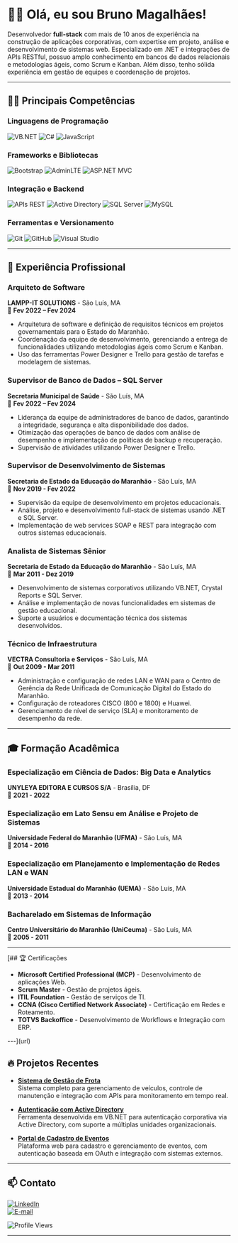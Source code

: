 # 👨‍💻 Olá, eu sou Bruno Magalhães!

Desenvolvedor **full-stack** com mais de 10 anos de experiência na construção de aplicações corporativas, com expertise em projeto, análise e desenvolvimento de sistemas web. Especializado em .NET e integrações de APIs RESTful, possuo amplo conhecimento em bancos de dados relacionais e metodologias ágeis, como Scrum e Kanban. Além disso, tenho sólida experiência em gestão de equipes e coordenação de projetos.

---

## 🧑‍💻 Principais Competências

### Linguagens de Programação
![VB.NET](https://img.shields.io/badge/VB.NET-blueviolet?style=flat&logo=.net&logoColor=white)
![C#](https://img.shields.io/badge/C%23-239120?style=flat&logo=c-sharp&logoColor=white)
![JavaScript](https://img.shields.io/badge/JavaScript-F7DF1E?style=flat&logo=javascript&logoColor=black)

### Frameworks e Bibliotecas
![Bootstrap](https://img.shields.io/badge/Bootstrap-563D7C?style=flat&logo=bootstrap&logoColor=white)
![AdminLTE](https://img.shields.io/badge/AdminLTE-orange?style=flat&logo=css3&logoColor=white)
![ASP.NET MVC](https://img.shields.io/badge/ASP.NET%20MVC-blue?style=flat&logo=.net&logoColor=white)

### Integração e Backend
![APIs REST](https://img.shields.io/badge/APIs%20REST-008080?style=flat&logo=api&logoColor=white)
![Active Directory](https://img.shields.io/badge/Active%20Directory-0000FF?style=flat&logo=microsoft&logoColor=white)
![SQL Server](https://img.shields.io/badge/SQL%20Server-CC2927?style=flat&logo=microsoft-sql-server&logoColor=white)
![MySQL](https://img.shields.io/badge/MySQL-4479A1?style=flat&logo=mysql&logoColor=white)

### Ferramentas e Versionamento
![Git](https://img.shields.io/badge/Git-F05032?style=flat&logo=git&logoColor=white)
![GitHub](https://img.shields.io/badge/GitHub-181717?style=flat&logo=github&logoColor=white)
![Visual Studio](https://img.shields.io/badge/Visual%20Studio-5C2D91?style=flat&logo=visual-studio&logoColor=white)

---

## 💼 Experiência Profissional

### Arquiteto de Software
**LAMPP-IT SOLUTIONS** - São Luís, MA  
📅 **Fev 2022 – Fev 2024**  
- Arquitetura de software e definição de requisitos técnicos em projetos governamentais para o Estado do Maranhão.
- Coordenação da equipe de desenvolvimento, gerenciando a entrega de funcionalidades utilizando metodologias ágeis como Scrum e Kanban.
- Uso das ferramentas Power Designer e Trello para gestão de tarefas e modelagem de sistemas.

### Supervisor de Banco de Dados – SQL Server
**Secretaria Municipal de Saúde** - São Luís, MA  
📅 **Fev 2022 – Fev 2024**  
- Liderança da equipe de administradores de banco de dados, garantindo a integridade, segurança e alta disponibilidade dos dados.
- Otimização das operações de banco de dados com análise de desempenho e implementação de políticas de backup e recuperação.
- Supervisão de atividades utilizando Power Designer e Trello.

### Supervisor de Desenvolvimento de Sistemas
**Secretaria de Estado da Educação do Maranhão** - São Luís, MA  
📅 **Nov 2019 - Fev 2022**  
- Supervisão da equipe de desenvolvimento em projetos educacionais.
- Análise, projeto e desenvolvimento full-stack de sistemas usando .NET e SQL Server.
- Implementação de web services SOAP e REST para integração com outros sistemas educacionais.

### Analista de Sistemas Sênior
**Secretaria de Estado da Educação do Maranhão** - São Luís, MA  
📅 **Mar 2011 - Dez 2019**  
- Desenvolvimento de sistemas corporativos utilizando VB.NET, Crystal Reports e SQL Server.
- Análise e implementação de novas funcionalidades em sistemas de gestão educacional.
- Suporte a usuários e documentação técnica dos sistemas desenvolvidos.

### Técnico de Infraestrutura
**VECTRA Consultoria e Serviços** - São Luís, MA  
📅 **Out 2009 - Mar 2011**  
- Administração e configuração de redes LAN e WAN para o Centro de Gerência da Rede Unificada de Comunicação Digital do Estado do Maranhão.
- Configuração de roteadores CISCO (800 e 1800) e Huawei.
- Gerenciamento de nível de serviço (SLA) e monitoramento de desempenho da rede.

---

## 🎓 Formação Acadêmica

### Especialização em Ciência de Dados: Big Data e Analytics
**UNYLEYA EDITORA E CURSOS S/A** - Brasília, DF  
📅 **2021 - 2022**

### Especialização em Lato Sensu em Análise e Projeto de Sistemas
**Universidade Federal do Maranhão (UFMA)** - São Luís, MA  
📅 **2014 - 2016**

### Especialização em Planejamento e Implementação de Redes LAN e WAN
**Universidade Estadual do Maranhão (UEMA)** - São Luís, MA  
📅 **2013 - 2014**

### Bacharelado em Sistemas de Informação
**Centro Universitário do Maranhão (UniCeuma)** - São Luís, MA  
📅 **2005 - 2011**

---

[## 🏆 Certificações
- **Microsoft Certified Professional (MCP)** - Desenvolvimento de aplicações Web.
- **Scrum Master** - Gestão de projetos ágeis.
- **ITIL Foundation** - Gestão de serviços de TI.
- **CCNA (Cisco Certified Network Associate)** - Certificação em Redes e Roteamento.
- **TOTVS Backoffice** - Desenvolvimento de Workflows e Integração com ERP.

---](url)

## 🔥 Projetos Recentes

- **[Sistema de Gestão de Frota](https://github.com/borgesMagalhaes/frota)**  
  Sistema completo para gerenciamento de veículos, controle de manutenção e integração com APIs para monitoramento em tempo real.

- **[Autenticação com Active Directory](https://github.com/borgesMagalhaes/auth-AD)**  
  Ferramenta desenvolvida em VB.NET para autenticação corporativa via Active Directory, com suporte a múltiplas unidades organizacionais.

- **[Portal de Cadastro de Eventos](https://github.com/borgesMagalhaes/event-registration)**  
  Plataforma web para cadastro e gerenciamento de eventos, com autenticação baseada em OAuth e integração com sistemas externos.

---

## 📫 Contato

[![LinkedIn](https://img.shields.io/badge/-LinkedIn-blue?style=flat&logo=linkedin&logoColor=white)](https://www.linkedin.com/in/bruno-magalh%C3%A3es-2b878a2a/)  
[![E-mail](https://img.shields.io/badge/Email-D14836?style=flat&logo=gmail&logoColor=white)](mailto:borges.magalhaes@gmail.com)

![Profile Views](https://komarev.com/ghpvc/?username=borgesMagalhaes&color=blue)

---

